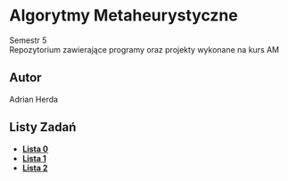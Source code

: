 # Algorytmy Metaheurystyczne

Semestr 5<br>
Repozytorium zawierające programy oraz projekty wykonane na kurs AM

## Autor
Adrian Herda

## Listy Zadań
* [<b>Lista 0</b>](listy_zadan/lista0.pdf)
* [<b>Lista 1</b>](listy_zadan/lista1.pdf)
* [<b>Lista 2</b>](listy_zadan/lista2.pdf)
